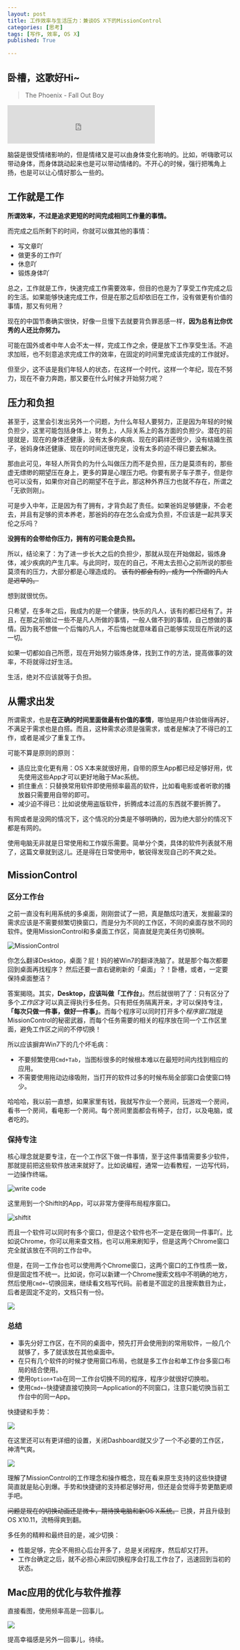 ```yaml
---
layout: post
title: 工作效率与生活压力：兼谈OS X下的MissionControl
categories: [思考]
tags: [写作, 效率, OS X]
published: True

---
```


## 卧槽，这歌好Hi~

> The Phoenix - Fall Out Boy

<iframe frameborder="no" border="0" marginwidth="0" marginheight="0" width=330 height=86 src="http://music.163.com/outchain/player?type=2&id=26199445&auto=1&height=66"></iframe>

脑袋是很受情绪影响的，但是情绪又是可以由身体变化影响的。比如，听嗨歌可以带动身体，而身体跳动起来也是可以带动情绪的。不开心的时候，强行把嘴角上扬，也是可以让心情好那么一些的。

## 工作就是工作

**所谓效率，不过是追求更短的时间完成相同工作量的事情。**

而完成之后所剩下的时间，你就可以做其他的事情：

- 写文章吖
- 做更多的工作吖
- 休息吖
- 锻炼身体吖

总之，工作就是工作，快速完成工作需要效率，但目的也是为了享受工作完成之后的生活。如果能够快速完成工作，但是在那之后却依旧在工作，没有做更有价值的事情，那又有何用？

现在的中国节奏确实很快，好像一旦慢下去就要背负罪恶感一样，**因为总有比你优秀的人还比你努力。**

可能在国外或者中年人会不太一样，完成工作之余，便是放下工作享受生活。不追求加班，也不刻意追求完成工作的效率，在固定的时间里完成该完成的工作就好。

但至少，这不该是我们年轻人的状态，在这样一个时代，这样一个年纪，现在不努力，现在不奋力奔跑，那又要在什么时候才开始努力呢？

## 压力和负担

甚至于，这里会引发出另外一个问题，为什么年轻人要努力，正是因为年轻的时候负担少，这里可能包括身体上，财务上，人际关系上的各方面的负担少。潜在的前提就是，现在的身体还健康，没有太多的疾病、现在的羁绊还很少，没有结婚生孩子，爸妈身体还健康、现在的时间还很充足，没有太多的迫不得已要去解决。

那由此可见，年轻人所背负的为什么叫做压力而不是负担，压力是莫须有的，那些虚无缥缈的期望压在身上，更多的算是心理压力吧。你要有房子车子票子，但是你也可以没有，如果你对自己的期望不在于此，那这种外界压力也就不存在，所谓之「无欲则刚」。

可是步入中年，正是因为有了拥有，才背负起了责任。如果爸妈足够健康，不会老去，并且有足够的资本养老，那爸妈的存在怎么会成为负担，不应该是一起共享天伦之乐吗？

**没拥有的会带给你压力，拥有的可能会是负担。**

所以，结论来了：为了进一步长大之后的负担少，那就从现在开始做起，锻炼身体，减少疾病的产生几率。与此同时，现在的自己，不用太去担心之前所说的那些莫须有的压力，大部分都是心理造成的。 <S>该有的都会有的，成为一个所谓的凡人是迟早的。</S>

想到就很忧伤。

只希望，在多年之后，我成为的是一个健康，快乐的凡人，该有的都已经有了。并且，在那之前做过一些不是凡人所做的事情，一般人做不到的事情，自己想做的事情。因为我不想做一个后悔的凡人，不后悔也就意味着自己能够实现现在所说的这一切。

如果一切都如自己所愿，现在开始努力锻炼身体，找到工作的方法，提高做事的效率，不将就得过好生活。

生活，绝对不应该就等于负担。

## 从需求出发

所谓需求，也是**在正确的时间里面做最有价值的事情**，哪怕是用户体验做得再好，不满足于需求也是白搭。而且，这种需求必须是强需求，或者是解决了不得已的工作，或者是减少了重复工作。

可能不算是原则的原则：

- 适应比变化更有用：OS X本来就很好用，自带的原生App都已经足够好用，优先使用这些App才可以更好地融于Mac系统。
- 抓住重点：只替换常用软件即使用频率最高的软件，比如看电影或者听歌的播放器只需要用自带的即可。
- 减少迫不得已：比如说使用盗版软件，折腾成本过高的东西就不要折腾了。

有网或者是没网的情况下，这个情况的分类是不够明确的，因为绝大部分的情况下都是有网的。

使用电脑无非就是日常使用和工作娱乐需要。简单分个类，具体的软件列表就不用了，这篇文章就到这儿。还是得在日常使用中，敏锐得发现自己的不爽之处。

## MissionControl

### 区分工作台

之前一直没有利用系统的多桌面，刚刚尝试了一把，真是酷炫叼渣天，发掘最深的需求应该是不需要频繁切换窗口，而是分为不同的工作区，不同的桌面存放不同的软件。使用MissionControl和多桌面工作区，简直就是完美任务切换啊。

![MissionControl](http://7xjbdq.com1.z0.glb.clouddn.com/MissionControl.jpg)

你怎么翻译Desktop，桌面？屁！妈的被Win7的翻译洗脑了。就是那个每次都要回到桌面再找程序？ 然后还要一直右键刷新的「桌面」？！卧槽，或者，一定要保持桌面整洁？

答案揭晓。其实，**Desktop，应该叫做「工作台」**。然后就很明了了：只有区分了多个*工作区*才可以真正得执行多任务。只有把任务隔离开来，才可以保持专注，**「每次只做一件事，做好一件事」**。而每个程序可以同时打开多个*程序窗口*就是MissionControl的秘密武器，而每个任务需要的相关的程序放在同一个工作区里面，避免工作区之间的不停切换！

所以应该摒弃Win7下的几个坏毛病：

- 不要频繁使用`Cmd+Tab`，当图标很多的时候根本难以在最短时间内找到相应的应用。
- 不需要使用拖动边缘吸附，当打开的软件过多的时候布局全部窗口会使窗口特少。

哈哈哈，我以前一直想，如果家里有钱，我就写作业一个房间，玩游戏一个房间，看书一个房间，看电影一个房间。每个房间里面都会有椅子，台灯，以及电脑，或者吃的。

### 保持专注

核心理念就是要专注，在一个工作区下做一件事情，至于这件事情需要多少软件，那就提前把这些软件放进来就好了。比如说编程，通常一边看教程，一边写代码，一边操作终端。

![write code](http://7xjbdq.com1.z0.glb.clouddn.com/write%20code.jpg)

这里用到一个ShiftIt的App，可以非常方便得布局程序窗口。

![shiftit](http://7xjbdq.com1.z0.glb.clouddn.com/shiftit.jpg)

而且一个软件可以同时有多个窗口，但是这个软件也不一定是在做同一件事吖。比如说Chrome，你可以用来查文档，也可以用来刷知乎，但是这两个Chrome窗口完全就该放在不同的工作台中。

但是，在同一工作台也可以使用两个Chrome窗口，这两个窗口的工作性质一致，但是固定性不统一。比如说，你可以新建一个Chrome搜索文档中不明确的地方，然后使用`Cmd+~`切换回来，继续看文档写代码。前者是不固定的且搜索数目为止，后者是固定不定的，文档只有一份。

![](http://7xjbdq.com1.z0.glb.clouddn.com/search.jpg)

### 总结

- 事先分好工作区，在不同的桌面中，预先打开会使用到的常用软件，一般几个就够了，多了就该放在其他桌面中。
- 在只有几个软件的时候才使用窗口布局，也就是多工作台和单工作台多窗口布局的结合使用。
- 使用`Option+Tab`在同一工作台切换不同的程序，程序少就很好切换啦。
- 使用`Cmd+~`快捷键直接切换同一Application的不同窗口，注意只能切换当前工作台中的同一App。

快捷键和手势：

![](http://7xjbdq.com1.z0.glb.clouddn.com/Screenshot%202015-07-13%2023.49.22.png)

在这里还可以有更详细的设置，关闭Dashboard就又少了一个不必要的工作区，神清气爽。

![](http://7xjbdq.com1.z0.glb.clouddn.com/shortcut%20for%20MissionControl.jpg)

理解了MissionControl的工作理念和操作概念，现在看来原生支持的这些快捷键简直就是贴心到爆。手势和快捷键的支持都足够好用，但还是会觉得手势更酷更顺手吧。

<S>问题是现在的切换动画还是微卡，期待换电脑和新OS X系统。</S> 已换，并且升级到OS X10.11，流畅得爽到翻。

多任务的精粹和最终目的是，减少切换：

- 性能足够，完全不用担心后台开多了，总是关闭程序，然后却又打开。
- 工作台确定之后，就不必担心来回切换程序会打乱工作台了，迅速回到当初的状态。

## Mac应用的优化与软件推荐

直接看图，使用频率高是一回事儿。

![](http://7xjbdq.com1.z0.glb.clouddn.com/software_summary.png)

提高幸福感是另外一回事儿，待续。